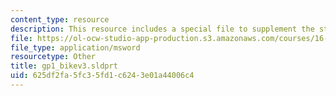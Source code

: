 ```yaml
---
content_type: resource
description: This resource includes a special file to supplement the student work.
file: https://ol-ocw-studio-app-production.s3.amazonaws.com/courses/16-810-engineering-design-and-rapid-prototyping-january-iap-2005/625df2fa5fc35fd1c6243e01a44006c4_gp1_bikev3.sldprt
file_type: application/msword
resourcetype: Other
title: gp1_bikev3.sldprt
uid: 625df2fa-5fc3-5fd1-c624-3e01a44006c4
---
```

